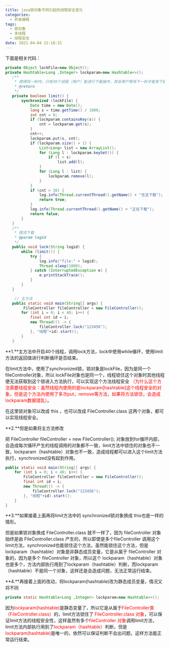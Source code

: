 ```yaml
---
title: java锁对象不同引起的线程安全变化
categories:
  - 并发编程
tags:
  - 锁对象
  - 多线程
  - 线程安全
date: 2021-04-04 22:18:31
---
```




下面是相关代码：

```java
private Object lockFile=new Object();
private Hashtable<Long ,Integer> lockparam=new Hashtable<>();
   /**
    * 使得同一秒内，只有30个线程（用户）能进行下载操作，其余用户等待下一秒才能有下载资格，如果接下来一秒的线程（用户）数大于30，继续等待下一秒
    * @return
    */
   private boolean limit() {
       synchronized (lockFile) {
           Date time = new Date();
           long s = time.getTime() / 1000;
           int cnt = 0;
           if (lockparam.containsKey(s)) {
               cnt = lockparam.get(s);
           }
           cnt++;
           lockparam.put(s, cnt);
           if (lockparam.size() > 1) {
               List<Long> list = new ArrayList();
               for (Long l : lockparam.keySet()) {
                   if (l < s)
                       list.add(l);
               }
               for (Long l : list) {
                   lockparam.remove(l);
               }
           }
           if (cnt > 30) {
               log.info(Thread.currentThread().getName() + "无法下载");
               return true;
           }
           log.info(Thread.currentThread().getName() + "正在下载");
           return false;
       }
   }
   /**
    * 限流下载
    * @param logid
    */
   public void lock(String logid) {
       while (limit()) {
           try {
               log.info("file:" + logid);
               Thread.sleep(1000);
           } catch (InterruptedException e) {
               e.printStackTrace();
           }
       }
   }

    // 主方法
   public static void main(String[] args) {
        FileController fileController = new FileController();
       for (int i = 0; i < 40; i++) {
           final int id = i;
           new Thread(() -> {
               fileController.lock("123456");
           }, "线程"+id).start();
       }
   }
```



**1.**主方法中开启40个线程，调用lock方法，lock中使用while循环，使用limit方法的返回值进行判断循环是否结束。

在limit方法中，使用了synchronized锁，锁对象是lockFile，因为是同一个fileController对象，所以 lockFile对象也是同一个，线程锁住这个对象时其他线程便无法获取到这个锁进入方法执行，可以实现这个方法线程安全 	<font color=red>（为什么这个方法需要线程安全：虽然线程内使用的是lockparam[hashtable]这个线程安全的对象，但是这个方法内使用了多次put，remove等方法，如果将方法锁住，会造成lockparam数据错乱）</font>。

在这里锁对象可以改成 this ，也可以改成 FileController.class 这两个对象，都可以实现线程安全。



**2.**但是如果将主方法修改

把 FileController fileController = new FileController(); 对象放到for循环内部，会造成每次循环产生的线程调用的对象都不一致，limit方法中锁住的对象也不一致，lockparam（hashtable）对象也不一致，造成线程都可以进入这个limit方法执行，synchronized没有起到作用。

```java
public static void main(String[] args) {
    for (int i = 0; i < 40; i++) {
        FileController fileController = new FileController();
        final int id = i;
        new Thread(() -> {
            fileController.lock("123456");
        }, "线程"+id).start();
    }
}
```



**3.**如果接着上面再将limit方法中的 synchronized锁对象换成 this也是一样的情形。

但是如果锁对象换成 FileController.class 就不一样了，因为 fileController 对象始终是由 FileController.class 产生的，所以即使是多个fileController 调用这个limit方法，synchronized也能锁住这个方法，虽然能锁住这个方法，但是lockparam（hashtable）对象是非静态成员变量，它是从属于 fileController 对象的，因为是多个 fileController 对象，所以这个 lockparam（hashtable）对象也是多个，方法内部执行用到了lockparam（hashtable）判断，而lockparam（hashtable）不是同一个对象，这样还是会造成问题，无法正常运行结束。



**4.**再接着上面的改动，将lockparam(hashtable)改为静态成员变量，情况又将不同

```java
private static Hashtable<Long ,Integer> lockparam=new Hashtable<>();
```

因为<font color=red>lockparam(hashtable)</font>是静态变量了，所以它是从属于<font color=red>FileController类（FileController.class）</font>的，limit方法锁住了 <font color=red>FileController.class 对象</font>，可以保证limit方法的线程安全性，这样虽然有多个<font color=red>fileController 对象</font>调用limit方法，limit方法内部执行用到了<font color=red>lockparam（hashtable）</font>判断，但是<font color=red>lockparam(hashtable)</font>是唯一的，依然可以保证判断不会出问题，这样方法能正常运行结束。

























